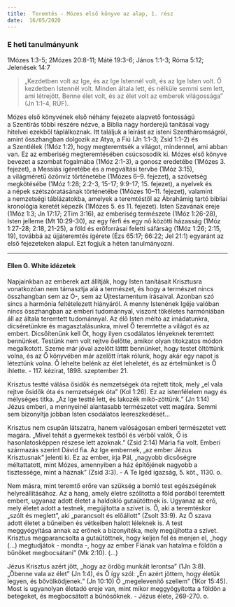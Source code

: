 ```yaml
---
title:  Teremtés - Mózes első könyve az alap, 1. rész
date:  16/05/2020
---
```


### E heti tanulmányunk
1Mózes 1:3-5; 2Mózes 20:8-11; Máté 19:3-6; János 1:1-3; Róma 5:12; Jelenések 14:7

> <p></p>
> „Kezdetben volt az Ige, és az Ige Istennél volt, és az Ige Isten volt. Ő kezdetben Istennél volt. Minden általa lett, és nélküle semmi sem lett, ami létrejött. Benne élet volt, és az élet volt az emberek világossága” (Jn 1:1-4, RÚF).

Mózes első könyvének első néhány fejezete alapvető fontosságú a Szentírás többi részére nézve, a Biblia nagy horderejű tanításai vagy hitelvei ezekből táplálkoznak. Itt találjuk a leírást az isteni Szentháromságról, amint összhangban dolgozik az Atya, a Fiú (Jn 1:1-3; Zsid 1:1-2) és a Szentlélek (1Móz 1:2), hogy megteremtsék a világot, mindennel, ami abban van. Ez az emberiség megteremtésében csúcsosodik ki. Mózes első könyve bevezet a szombat fogalmába (1Móz 2:1-3), a gonosz eredetébe (1Mózes 3. fejezet), a Messiás ígéretébe és a megváltási tervbe (1Móz 3:15), a világméretű özönvíz történetébe (1Mózes 6–9. fejezet), a szövetség megkötésébe (1Móz 1:28; 2:2-3, 15-17; 9:9-17; 15. fejezet), a nyelvek és a népek szétszóratásának történetébe (1Mózes 10–11. fejezet), valamint a nemzetségi táblázatokba, amelyek a teremtéstől az Ábrahámig tartó bibliai kronológia keretét képezik (1Mózes 5. és 11. fejezet). Isten Szavának ereje (1Móz 1:3; Jn 17:17; 2Tim 3:16), az emberiség természete (1Móz 1:26-28), Isten jelleme (Mt 10:29-30), az egy férfi és egy nő közötti házasság (1Móz 1:27-28; 2:18, 21-25), a föld és erőforrásai feletti sáfárság (1Móz 1:26; 2:15, 19), továbbá az újjáteremtés ígérete (Ézs 65:17; 66:22; Jel 21:1) egyaránt az első fejezeteken alapul. Ezt fogjuk a héten tanulmányozni.

---

#### Ellen G. White idézetek

Napjainkban az emberek azt állítják, hogy Isten tanításait Krisztusra vonatkozóan nem támasztja alá a természet, és hogy a természet nincs összhangban sem az Ó-, sem az Újtestamentum írásaival. Azonban szó sincs a harmónia feltételezett hiányáról. A menny Istenének Igéje valóban nincs összhangban az emberi tudománnyal, viszont tökéletes harmóniában áll az általa teremtett tudománnyal. Az élő Isten méltó az imádatunkra, dicséretünkre és magasztalásunkra, mivel Ő teremtette a világot és az embert. Dicsőítenünk kell Őt, hogy ilyen csodálatos lényeknek teremtett bennünket. Testünk nem volt rejtve őelőtte, amikor olyan titokzatos módon megalkotott. Szeme már jóval azelőtt látttt bennünket, hogy testet öltöttünk volna, és az Ő könyvében már azelőtt írtak rólunk, hogy akár egy napot is léteztünk volna. Ő lehelte belénk az élet leheletét, és az értelmünket is Ő ihlette. - 117. kézirat, 1898. szeptember 21.

Krisztus testté válása ősidők és nemzetségek óta rejtett titok, mely „el vala rejtve ősidők óta és nemzetségek óta” (Kol 1:26). Ez az istenfélelem nagy és mélységes titka. „Az Ige testté lett, és lakozék mikö-zöttünk.” (Jn 1:14) Jézus emberi, a mennyeinél alantasabb természetet vett magára. Semmi sem bizonyítja jobban Isten csodálatos leereszkedését...

Krisztus nem csupán látszatra, hanem valóságosan emberi természetet vett magára. „Mivel tehát a gyermekek testből és vérből valók, Ő is hasonlatosképpen részese lett azoknak.” (Zsid 2:14) Mária fia volt. Emberi származás szerint Dávid fia. Az Ige embernek, „az ember Jézus Krisztusnak” jelenti ki. Ez az ember, írja Pál, „nagyobb dicsőségre méltattatott, mint Mózes, amennyiben a ház építőjének nagyobb a tisztessége, mint a háznak” (Zsid 3:3). - A Te Igéd igazság, 5. köt., 1130. o.

Nem másra, mint teremtő erőre van szükség a bomló test egészségének helyreállításához. Az a hang, amely életre szólította a föld porából teremtett embert, ugyanaz adott életet a haldokló gutaütöttnek is. Ugyanaz az erő, mely életet adott a testnek, megújította a szívet is. Ő, aki a teremtéskor „szólt és meglett”, aki „parancsolt és előállott” (Zsolt 33:9). Az Ő szava adott életet a bűneiben és vétkeiben halott léleknek is. A test meggyógyítása annak az erőnek a bizonyítéka, mely megújította a szívet. Krisztus megparancsolta a gutaütöttnek, hogy keljen fel és menjen el, „hogy (...) megtudjátok - mondta -, hogy az ember Fiának van hatalma e földön a bűnöket megbocsátani” (Mk 2:10). (...)

Jézus Krisztus azért jött, „hogy az ördög munkáit lerontsa” (1Jn 3:8). „Őbenne vala az élet” (Jn 1:4), és Ő így szól: „Én azért jöttem, hogy életük legyen, és bővölködjenek.” (Jn 10:10) Ő „megelevenítő szellem” (1Kor 15:45). Most is ugyanolyan életadó ereje van, mint mikor meggyógyította a földön a betegeket, és megbocsátott a bűnösöknek. - Jézus élete, 269-270. o.

